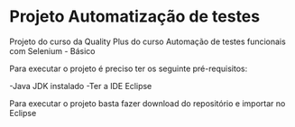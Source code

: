 Projeto Automatização de testes
========================

Projeto do curso da Quality Plus do curso Automação de testes funcionais com Selenium - Básico



Para executar o projeto é preciso ter os seguinte pré-requisitos:

-Java JDK instalado
-Ter a IDE Eclipse


Para executar o projeto basta fazer download do repositório e importar no Eclipse
